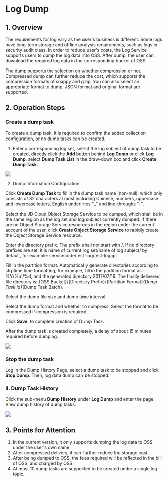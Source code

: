 # Log Dump
## 1. Overview
The requirements for log vary as the user's business is different. Some logs have long-term storage and offline analysis requirements, such as logs in security audit class. In order to reduce user's costs, the Log Service supports users to dump the log data into OSS. After dump, the user can download the required log data in the corresponding bucket of OSS.

The dump supports the selection on whether compression or not. Compressed dump can further reduce the cost, which supports the compression formats of snappy and gzip. You can also select an appropriate format to dump. JSON format and original format are supported.

## 2. Operation Steps

### Create a dump task

To create a dump task, it is required to confirm the added collection configuration, or no dump tasks can be created.

1) Enter a corresponding log set, select the log subject of dump task to be created, directly click the **Add** button behind **Log Dump** or click **Log Dump**, select **Dump Task List** in the draw-down box and click **Create Dump Task**.

![](https://raw.githubusercontent.com/jdcloudcom/cn/zhangwenjie-only/image/LogService/LogTransfer/createLogTransfer01.jpg)

2) Dump Information Configuration

Click **Create Dump Task** to fill in the dump task name (non-null), which only consists of 32 characters at most including Chinese, numbers, uppercase and lowercase letters, English underlines "_" and line-throughs "-".

Select the JD Cloud Object Storage Service to be dumped, which shall be in the same region as the log set and log subject currently dumped. If there are no Object Storage Service resources in the region under the current account of the user, click **Create Object Storage Service** to rapidly create the Object Storage Service resource.

Enter the directory prefix. The prefix shall not start with /. If no directory prefixes are set, it is name of current log set/name of log subject/ by default, for example: servicecode/test-log/test-logapi.

Fill in the partition format. Automatically generate directories according to strptime time formatting, for example, fill in the partition format as %Y/%m/%d, and the generated directory 2017/07/16. The finally delivered file directory is: {OSS Bucket}/{Directory Prefix}/{Partition Format}_{Dump Task id}_{Dump Task Batch}.

Select the dump file size and dump time interval.

Select the dump format and whether to compress. Select the format to be compressed if compression is required.

Click **Save**, to complete creation of Dump Task.

After the dump task is created completely, a delay of about 15 minutes required before dumping.

![](https://raw.githubusercontent.com/jdcloudcom/cn/zhangwenjie-only/image/LogService/LogTransfer/createLogTransfer02.jpg)

### Stop the dump task

Log in the Dump History Page, select a dump task to be stopped and click **Stop Dump**. Then, log data dump can be stopped.

### II. Dump Task History

Click the sub-menu **Dump History** under **Log Dump** and enter the page. View dump history of dump tasks.

![](https://raw.githubusercontent.com/jdcloudcom/cn/zhangwenjie-only/image/LogService/LogTransfer/transferHistory03.jpg)

## 3. Points for Attention
1. In the current version, it only supports dumping the log data to OSS under the user's own name.
2. After compressed delivery, it can further reduce the storage cost.
3. After being dumped to OSS, the fees required will be reflected in the bill of OSS, and charged by OSS.
4. At most 10 dump tasks are supported to be created under a single log topic.



